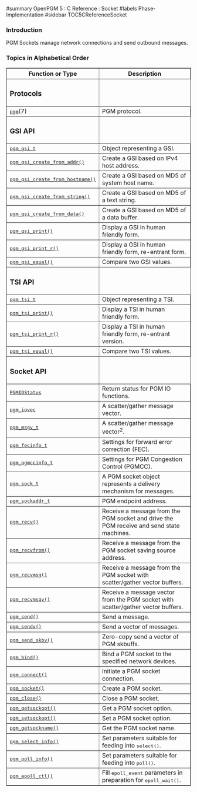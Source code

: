 ﻿#summary OpenPGM 5 : C Reference : Socket
#labels Phase-Implementation
#sidebar TOC5CReferenceSocket
### Introduction ###
PGM Sockets manage network connections and send outbound messages.

### Topics in Alphabetical Order ###
<table cellpadding='5' border='1' cellspacing='0'>
<tr>
<th>Function or Type</th>
<th>Description</th>
</tr>
<tr>
<td><h3>Protocols</h3></td>
</tr><tr>
<td><tt><a href='OpenPgm5CReferencePgm.md'>pgm</a></tt>(7)</td>
<td>PGM protocol.</td>
</tr><tr>
<td><h3>GSI API</h3></td>
</tr><tr>
<td><tt><a href='OpenPgm5CReferencePgmGsiT.md'>pgm_gsi_t</a></tt></td>
<td>Object representing a GSI.</td>
</tr><tr>
<td><tt><a href='OpenPgm5CReferencePgmGsiCreateFromAddr.md'>pgm_gsi_create_from_addr()</a></tt></td>
<td>Create a GSI based on IPv4 host address.</td>
</tr><tr>
<td><tt><a href='OpenPgm5CReferencePgmGsiCreateFromHostname.md'>pgm_gsi_create_from_hostname()</a></tt></td>
<td>Create a GSI based on MD5 of system host name.</td>
</tr><tr>
<td><tt><a href='OpenPgm5CReferencePgmGsiCreateFromString.md'>pgm_gsi_create_from_string()</a></tt></td>
<td>Create a GSI based on MD5 of a text string.</td>
</tr><tr>
<td><tt><a href='OpenPgm5CReferencePgmGsiCreateFromData.md'>pgm_gsi_create_from_data()</a></tt></td>
<td>Create a GSI based on MD5 of a data buffer.</td>
</tr><tr>
<td><tt><a href='OpenPgm5CReferencePgmGsiPrint.md'>pgm_gsi_print()</a></tt></td>
<td>Display a GSI in human friendly form.</td>
</tr><tr>
<td><tt><a href='OpenPgm5CReferencePgmGsiPrint.md'>pgm_gsi_print_r()</a></tt></td>
<td>Display a GSI in human friendly form, re-entrant form.</td>
</tr><tr>
<td><tt><a href='OpenPgm5CReferencePgmGsiEqual.md'>pgm_gsi_equal()</a></tt></td>
<td>Compare two GSI values.</td>
</tr><tr>
<td><h3>TSI API</h3></td>
</tr><tr>
<td><tt><a href='OpenPgm5CReferencePgmTsiT.md'>pgm_tsi_t</a></tt></td>
<td>Object representing a TSI.</td>
</tr><tr>
<td><tt><a href='OpenPgm5CReferencePgmTsiPrint.md'>pgm_tsi_print()</a></tt></td>
<td>Display a TSI in human friendly form.</td>
</tr><tr>
<td><tt><a href='OpenPgm5CReferencePgmTsiPrint.md'>pgm_tsi_print_r()</a></tt></td>
<td>Display a TSI in human friendly form, re-entrant version.</td>
</tr><tr>
<td><tt><a href='OpenPgm5CReferencePgmTsiEqual.md'>pgm_tsi_equal()</a></tt></td>
<td>Compare two TSI values.</td>
</tr><tr>
<td><h3>Socket API</h3></td>
</tr><tr>
<td><tt><a href='OpenPgm5CReferencePgmIoStatus.md'>PGMIOStatus</a></tt></td>
<td>Return status for PGM IO functions.</td>
</tr><tr>
<td><tt><a href='OpenPgm5CReferencePgmIoVec.md'>pgm_iovec</a></tt></td>
<td>A scatter/gather message vector.</td>
</tr><tr>
<td><tt><a href='OpenPgm5CReferencePgmMsgvT.md'>pgm_msgv_t</a></tt></td>
<td>A scatter/gather message vector<sup>2</sup>.</td>
</tr><tr>
<td><tt><a href='OpenPgm5CReferencePgmFecInfoT.md'>pgm_fecinfo_t</a></tt></td>
<td>Settings for forward error correction (FEC).</td>
</tr><tr>
<td><tt><a href='OpenPgm5CReferencePgmPgmCcInfoT.md'>pgm_pgmccinfo_t</a></tt></td>
<td>Settings for PGM Congestion Control (PGMCC).</td>
</tr><tr>
<td><tt><a href='OpenPgm5CReferencePgmSockT.md'>pgm_sock_t</a></tt></td>
<td>A PGM socket object represents a delivery mechanism for messages.</td>
</tr><tr>
<td><tt><a href='OpenPgm5CReferencePgmSockAddrT.md'>pgm_sockaddr_t</a></tt></td>
<td>PGM endpoint address.</td>
</tr><tr>
<td><tt><a href='OpenPgm5CReferencePgmRecv.md'>pgm_recv()</a></tt></td>
<td>Receive a message from the PGM socket and drive the PGM receive and send state machines.</td>
</tr><tr>
<td><tt><a href='OpenPgm5CReferencePgmRecv.md'>pgm_recvfrom()</a></tt></td>
<td>Receive a message from the PGM socket saving source address.</td>
</tr><tr>
<td><tt><a href='OpenPgm5CReferencePgmRecv.md'>pgm_recvmsg()</a></tt></td>
<td>Receive a message from the PGM socket with scatter/gather vector buffers.</td>
</tr><tr>
<td><tt><a href='OpenPgm5CReferencePgmRecvMsgv.md'>pgm_recvmsgv()</a></tt></td>
<td>Receive a message vector from the PGM socket with scatter/gather vector buffers.</td>
</tr><tr>
<td><tt><a href='OpenPgm5CReferencePgmSend.md'>pgm_send()</a></tt></td>
<td>Send a message.</td>
</tr><tr>
<td><tt><a href='OpenPgm5CReferencePgmSendv.md'>pgm_sendv()</a></tt></td>
<td>Send a vector of messages.</td>
</tr><tr>
<td><tt><a href='OpenPgm5CReferencePgmSendSkbv.md'>pgm_send_skbv()</a></tt></td>
<td>Zero-copy send a vector of PGM skbuffs.</td>
</tr><tr>
<td><tt><a href='OpenPgm5CReferencePgmBind.md'>pgm_bind()</a></tt></td>
<td>Bind a PGM socket to the specified network devices.</td>
</tr><tr>
<td><tt><a href='OpenPgm5CReferencePgmConnect.md'>pgm_connect()</a></tt></td>
<td>Initiate a PGM socket connection.</td>
</tr><tr>
<td><tt><a href='OpenPgm5CReferencePgmSocket.md'>pgm_socket()</a></tt></td>
<td>Create a PGM socket.</td>
</tr><tr>
<td><tt><a href='OpenPgm5CReferencePgmClose.md'>pgm_close()</a></tt></td>
<td>Close a PGM socket.</td>
</tr><tr>
<td><tt><a href='OpenPgm5CReferencePgmGetSockOpt.md'>pgm_getsockopt()</a></tt></td>
<td>Get a PGM socket option.</td>
</tr><tr>
<td><tt><a href='OpenPgm5CReferencePgmGetSockOpt.md'>pgm_setsockopt()</a></tt></td>
<td>Set a PGM socket option.</td>
</tr><tr>
<td><tt><a href='OpenPgm5CReferencePgmGetSockName.md'>pgm_getsockname()</a></tt></td>
<td>Get the PGM socket name.</td>
</tr><tr>
<td><tt><a href='OpenPgm5CReferencePgmSelectInfo.md'>pgm_select_info()</a></tt></td>
<td>Set parameters suitable for feeding into <tt>select()</tt>.</td>
</tr><tr>
<td><tt><a href='OpenPgm5CReferencePgmPollInfo.md'>pgm_poll_info()</a></tt></td>
<td>Set parameters suitable for feeding into <tt>poll()</tt>.</td>
</tr><tr>
<td><tt><a href='OpenPgm5CReferencePgmEpollCtl.md'>pgm_epoll_ctl()</a></tt></td>
<td>Fill <tt>epoll_event</tt> parameters in preparation for <tt>epoll_wait()</tt>.</td>
</tr>
</table>